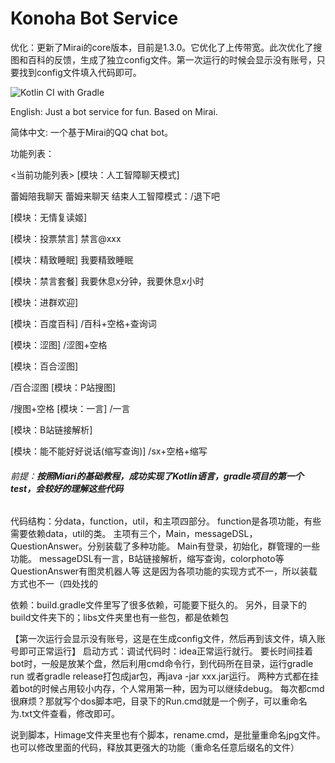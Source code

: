 # Konoha Bot Service
优化：更新了Mirai的core版本，目前是1.3.0。它优化了上传带宽。此次优化了搜图和百科的反馈，生成了独立config文件。第一次运行的时候会显示没有账号，只要找到config文件填入代码即可。

![Kotlin CI with Gradle](https://github.com/MrWhoami/SDDDBotServices/workflows/Kotlin%20CI%20with%20Gradle/badge.svg?branch=master)

English: Just a bot service for fun. Based on Mirai.

简体中文: 一个基于Mirai的QQ chat bot。

功能列表：

<当前功能列表>
[模块：人工智障聊天模式]

蕾姆陪我聊天
蕾姆来聊天
结束人工智障模式：/退下吧

[模块：无情复读姬]

[模块：投票禁言]
禁言@xxx

[模块：精致睡眠]
我要精致睡眠

[模块：禁言套餐]
我要休息x分钟，我要休息x小时

[模块：进群欢迎]

[模块：百度百科]
/百科+空格+查询词

[模块：涩图]
/涩图+空格

[模块：百合涩图]

/百合涩图
[模块：P站搜图]

/搜图+空格
[模块：一言]
/一言

[模块：B站链接解析]

[模块：能不能好好说话(缩写查询)]
/sx+空格+缩写


###### 前提：**按照Miari的基础教程，成功实现了Kotlin语言，gradle项目的第一个test，会较好的理解这些代码**

代码结构：分data，function，util，和主项四部分。
function是各项功能，有些需要依赖data，util的类。
主项有三个，Main，messageDSL，QuestionAnswer。分别装载了多种功能。
Main有登录，初始化，群管理的一些功能。
messageDSL有一言，B站链接解析，缩写查询，colorphoto等
QuestionAnswer有图灵机器人等
这是因为各项功能的实现方式不一，所以装载方式也不一（四处找的

依赖：build.gradle文件里写了很多依赖，可能要下挺久的。
另外，目录下的build文件夹下的；libs文件夹里也有一些包，都是依赖包

【第一次运行会显示没有账号，这是在生成config文件，然后再到该文件，填入账号即可正常运行】
启动方式：调试代码时：idea正常运行就行。
要长时间挂着bot时，一般是放某个盘，然后利用cmd命令行，到代码所在目录，运行gradle run
或者gradle release打包成jar包，再java -jar xxx.jar运行。
两种方式都在挂着bot的时候占用较小内存，个人常用第一种，因为可以继续debug。
每次都cmd很麻烦？那就写个dos脚本吧，目录下的Run.cmd就是一个例子，可以重命名为.txt文件查看，修改即可。

说到脚本，Himage文件夹里也有个脚本，rename.cmd，是批量重命名jpg文件。也可以修改里面的代码，释放其更强大的功能（重命名任意后缀名的文件）
